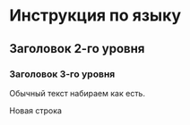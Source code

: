 # Инструкция по языку 

## Заголовок 2-го уровня
### Заголовок 3-го уровня

Обычный текст набираем как есть.

Новая строка